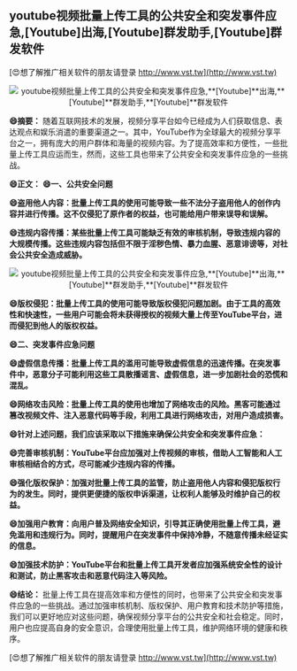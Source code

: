 ## **youtube视频批量上传工具的公共安全和突发事件应急,**[Youtube]**出海,**[Youtube]**群发助手,**[Youtube]**群发软件**

[😍想了解推广相关软件的朋友请登录 http://www.vst.tw](http://www.vst.tw)

 <center><img src="https://vst.tw/MP4/tuiguang/png/2.png" alt="youtube视频批量上传工具的公共安全和突发事件应急,**[Youtube]**出海,**[Youtube]**群发助手,**[Youtube]**群发软件"></center>

**😄摘要：**
随着互联网技术的发展，视频分享平台如今已经成为人们获取信息、表达观点和娱乐消遣的重要渠道之一。其中，YouTube作为全球最大的视频分享平台之一，拥有庞大的用户群体和海量的视频内容。为了提高效率和方便性，一些批量上传工具应运而生，然而，这些工具也带来了公共安全和突发事件应急的一些挑战。

**😄正文：**
**😄一、公共安全问题**

**😄盗用他人内容：批量上传工具的使用可能导致一些不法分子盗用他人的创作内容并进行传播。这不仅侵犯了原作者的权益，也可能给用户带来误导和误解。**

**😄违规内容传播：某些批量上传工具可能缺乏有效的审核机制，导致违规内容的大规模传播。这些违规内容包括但不限于淫秽色情、暴力血腥、恶意诽谤等，对社会公共安全造成威胁。**

 <center><img src="https://vst.tw/MP4/tuiguang/png/1.png" alt="youtube视频批量上传工具的公共安全和突发事件应急,**[Youtube]**出海,**[Youtube]**群发助手,**[Youtube]**群发软件"></center>

**😄版权侵犯：批量上传工具的使用可能导致版权侵犯问题加剧。由于工具的高效性和快速性，一些用户可能会将未获得授权的视频大量上传至YouTube平台，进而侵犯到他人的版权权益。**

**😄二、突发事件应急问题**

**😄虚假信息传播：批量上传工具的滥用可能导致虚假信息的迅速传播。在突发事件中，恶意分子可能利用这些工具散播谣言、虚假信息，进一步加剧社会的恐慌和混乱。**

**😄网络攻击风险：批量上传工具的使用也增加了网络攻击的风险。黑客可能通过篡改视频文件、注入恶意代码等手段，利用工具进行网络攻击，对用户造成损害。**

**😄针对上述问题，我们应该采取以下措施来确保公共安全和突发事件应急：**

**😄完善审核机制：YouTube平台应加强对上传视频的审核，借助人工智能和人工审核相结合的方式，尽可能减少违规内容的传播。**

**😄强化版权保护：加强对批量上传工具的监管，防止盗用他人内容和侵犯版权行为的发生。同时，提供更便捷的版权申诉渠道，让权利人能够及时维护自己的权益。**

**😄加强用户教育：向用户普及网络安全知识，引导其正确使用批量上传工具，避免滥用和违规行为。同时，提醒用户在突发事件中保持冷静，不随意传播未经证实的信息。**

**😄加强技术防护：YouTube平台和批量上传工具开发者应加强系统安全性的设计和测试，防止黑客攻击和恶意代码注入等风险。**

**😄结论：**
批量上传工具在提高效率和方便性的同时，也带来了公共安全和突发事件应急的一些挑战。通过加强审核机制、版权保护、用户教育和技术防护等措施，我们可以更好地应对这些问题，确保视频分享平台的公共安全和社会稳定。同时，用户也应提高自身的安全意识，合理使用批量上传工具，维护网络环境的健康和秩序。

[😍想了解推广相关软件的朋友请登录 http://www.vst.tw](http://www.vst.tw)



